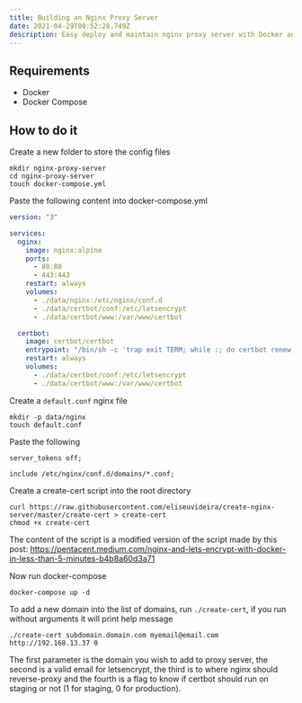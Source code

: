 ```yaml
---
title: Building an Nginx Proxy Server
date: 2021-04-29T00:52:28.749Z
description: Easy deploy and maintain nginx proxy server with Docker and Certbot
---
```


## Requirements

- Docker
- Docker Compose

## How to do it

Create a new folder to store the config files

```shell
mkdir nginx-proxy-server
cd nginx-proxy-server
touch docker-compose.yml
```

Paste the following content into docker-compose.yml

```yml
version: "3"

services:
  nginx:
    image: nginx:alpine
    ports:
      - 80:80
      - 443:443
    restart: always
    volumes:
      - ./data/nginx:/etc/nginx/conf.d
      - ./data/certbot/conf:/etc/letsencrypt
      - ./data/certbot/www:/var/www/certbot

  certbot:
    image: certbot/certbot
    entrypoint: "/bin/sh -c 'trap exit TERM; while :; do certbot renew; sleep 12h & wait $${!}; done;'"
    restart: always
    volumes:
      - ./data/certbot/conf:/etc/letsencrypt
      - ./data/certbot/www:/var/www/certbot
```

Create a `default.conf` nginx file

```shell
mkdir -p data/nginx
touch default.conf
```

Paste the following

```
server_tokens off;

include /etc/nginx/conf.d/domains/*.conf;
```

Create a create-cert script into the root directory

```shell
curl https://raw.githubusercontent.com/eliseuvideira/create-nginx-server/master/create-cert > create-cert
chmod +x create-cert
```

The content of the script is a modified version of the script made by this post: https://pentacent.medium.com/nginx-and-lets-encrypt-with-docker-in-less-than-5-minutes-b4b8a60d3a71

Now run docker-compose

```shell
docker-compose up -d
```

To add a new domain into the list of domains, run `./create-cert`, if you run without arguments it will print help message

```shell
./create-cert subdomain.domain.com myemail@email.com http://192.168.13.37 0
```

The first parameter is the domain you wish to add to proxy server, the second is a valid email for letsencrypt, the third is to where nginx should reverse-proxy and the fourth is a flag to know if certbot should run on staging or not (1 for staging, 0 for production).
